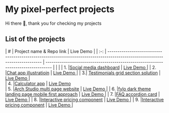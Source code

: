 # My pixel-perfect projects

Hi there 👋, thank you for checking my projects

## List of the projects

|  #  | Project name & Repo link                                                                                                                     | Live Demo                                                                         |
| :-: | --------------------------------------------------------------------------------------------------------------------------- | --------------------------------------------------------------------------------- |                                 |                                |
| 1. |[Social media dashboard](https://github.com/zineb-Bou/Social-media-dashboard)             | [Live Demo ](https://gracious-galileo-288f6d.netlify.app/)            |
| 2. |[Chat app illustratioin](https://github.com/zineb-Bou/Chat-app-CSS-illustration)                               | [Live Demo ](https://zineb-bou.github.io/Chat-app-CSS-illustration/)                              |
| 3.| [Testimonials grid section solution](https://github.com/zineb-Bou/Testimonials-grid-section-solution.)         | [Live Demo ](https://zineb-bou.github.io/Testimonials-grid-section-solution./)|          
| 4. |[Calculator app](https://github.com/zineb-Bou/Calculator-app)                                                  | [Live Demo ](https://calculator-app-murex.vercel.app/)   
| 5. |[Arch Studio multi page website](https://github.com/zineb-Bou/Arch-Studio-multi-page-website)                  | [Live Demo ](https://arch-studio-multi-page-website-mu.vercel.app/)  |
| 6. |[fylo dark theme landing page mobile first approach](https://github.com/zineb-Bou/fylo-dark-theme-landing-page) | [Live Demo ](https://stupefied-lichterman-01872a.netlify.app/)  |
| 7. |[FAQ accordion card](https://github.com/zineb-Bou/FAQ-accordion-card) | [Live Demo ](https://cocky-hodgkin-a51a83.netlify.app/)  |
| 8. |[Interactive pricing component](https://github.com/zineb-Bou/Interactive-pricing-component) | [Live Demo ](https://heuristic-ramanujan-6992a7.netlify.app/)  |
| 9. |[Interactive pricing component](https://github.com/zineb-Bou/Advice-generator-app) | [Live Demo ](https://6213987bcc4e5c0dada1f670--jolly-visvesvaraya-a24674.netlify.app/)  |

